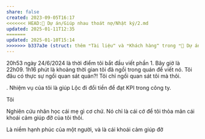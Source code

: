 ```yaml
---
share: false
created: 2023-09-05T16:17
<<<<<<< HEAD:📐 Dự án/Giúp nhau thoát nợ/Nhật ký/2.md
updated: 2025-01-11T12:35
=======
updated: 2025-01-10T15:14
>>>>>>> b337a3e (struct: thêm ❝Tài liệu❞ và ❝Khách hàng❞ trong ❝📐 Dự án/Giúp nhau thoát nợ/❞):📐 Dự án/Giúp nhau thoát nợ/Khách hàng/Nhật ký/2.md
---
```

20h53 ngày 24/6/2024 là thời điểm tôi bắt đầu viết phần 1. Bây giờ là 22h09. 1h16 phút là khoảng thời gian tôi đã ngồi trong quán để viết nó. Tôi đâu có thực sự ngồi quan sát quán?! Tôi chỉ ngồi quan sát tôi mà thôi.  
  
. Nhiệm vụ của tôi là giúp Lộc đi đổi tiền để đạt KPI trong công ty.  
  
Tôi  
  
Nghiên cứu nhân học cái mẹ gì cơ chứ. Nó chỉ là cái cớ để tôi thỏa mãn cái khoái cảm giúp đỡ của tôi thôi.  
  
Là niềm hạnh phúc của một người, và là cái khoái cảm giúp đỡ
